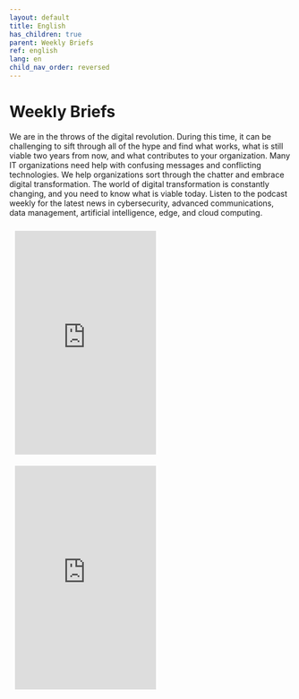 ```yaml
---
layout: default
title: English
has_children: true
parent: Weekly Briefs
ref: english
lang: en
child_nav_order: reversed
---
```


# Weekly Briefs

We are in the throws of the digital revolution. During this time, it can be challenging to sift through all of the hype and find what works, what is still viable two years from now, and what contributes to your organization. Many IT organizations need help with confusing messages and conflicting technologies. We help organizations sort through the chatter and embrace digital transformation. The world of digital transformation is constantly changing, and you need to know what is viable today.  Listen to the podcast weekly for the latest news in cybersecurity, advanced communications, data management, artificial intelligence, edge, and cloud computing.

<style>
/* Create two equal columns that floats next to each other */
.column {
  float: left;
  width: 50%;
  padding: 10px;
}

/* Clear floats after the columns */
.row:after {
  content: "";
  display: table;
  clear: both;
}
</style>
<div class="row">
  <div class="column">
    <iframe width="100%" height="400" frameborder="no" scrolling="no" seamless src="https://share.transistor.fm/e/embracing-digital-this-week/playlist"></iframe>
  </div>
  <div class="column">
    <iframe width="100%" height="400" src="https://www.youtube.com/embed/videoseries?list=PLj-81kG3zG5Ztc-Qinloap5jcSY8n6x-X" title="YouTube video player" frameborder="0" allow="accelerometer; autoplay; clipboard-write; encrypted-media; gyroscope; picture-in-picture; web-share" allowfullscreen></iframe>
  </div>
</div>
